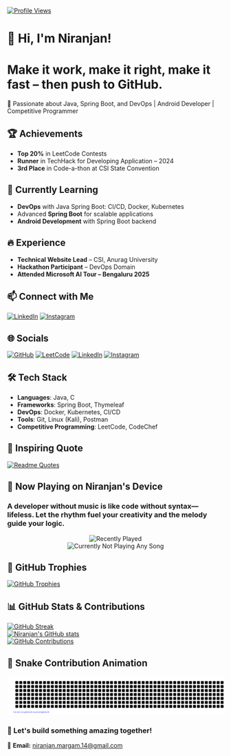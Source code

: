 [![Profile Views](https://komarev.com/ghpvc/?username=margam-niranjan&color=blue)](https://github.com/margam-niranjan)
# 👋 Hi, I'm Niranjan!  
#  Make it work, make it right, make it fast – then push to GitHub.

🚀 Passionate about Java, Spring Boot, and DevOps | Android Developer | Competitive Programmer  

## 🏆 Achievements  
- **Top 20%** in LeetCode Contests  
- **Runner** in TechHack for Developing Application – 2024  
- **3rd Place** in Code-a-thon at CSI State Convention  

## 🌱 Currently Learning  
- **DevOps** with Java Spring Boot: CI/CD, Docker, Kubernetes  
- Advanced **Spring Boot** for scalable applications  
- **Android Development** with Spring Boot backend  

## 🔥 Experience  
- **Technical Website Lead** – CSI, Anurag University  
- **Hackathon Participant** – DevOps Domain  
- **Attended Microsoft AI Tour – Bengaluru 2025**

## 📫 Connect with Me  
[![LinkedIn](https://img.shields.io/badge/LinkedIn-%230077B5.svg?logo=linkedin&logoColor=white)](https://www.linkedin.com/in/niranjan-margam/)  [![Instagram](https://img.shields.io/badge/Instagram-%23E4405F.svg?logo=Instagram&logoColor=white)](https://www.instagram.com/niranjan_chintu/)  

## 🌐 Socials  
[![GitHub](https://img.shields.io/badge/GitHub-%23121011.svg?logo=github&logoColor=white)](https://github.com/margam-niranjan)  [![LeetCode](https://img.shields.io/badge/LeetCode-%23FFA116.svg?logo=leetcode&logoColor=white)](https://leetcode.com/u/niranjan_chintu/)  [![LinkedIn](https://img.shields.io/badge/LinkedIn-%230077B5.svg?logo=linkedin&logoColor=white)](https://www.linkedin.com/in/niranjan-margam/)  [![Instagram](https://img.shields.io/badge/Instagram-%23E4405F.svg?logo=Instagram&logoColor=white)](https://www.instagram.com/niranjan_chintu/)
 


## 🛠️ Tech Stack  
- **Languages**: Java, C  
- **Frameworks**: Spring Boot, Thymeleaf  
- **DevOps**: Docker, Kubernetes, CI/CD  
- **Tools**: Git, Linux (Kali), Postman  
- **Competitive Programming**: LeetCode, CodeChef

## 📜 Inspiring Quote
[![Readme Quotes](https://quotes-github-readme.vercel.app/api?type=horizontal&theme=dark)](https://github.com/piyushsuthar/github-readme-quotes)

## 🎵 Now Playing on Niranjan's Device  
<h3>A developer without music is like code without syntax—lifeless. Let the rhythm fuel your creativity and the melody guide your logic.</h3>
<p align="center">  
  <img src="https://spotify-recently-played-readme.vercel.app/api?user=31vk2alkrv6q63do5ue3kcaibp44" alt="Recently Played" />
  </br>
  <img src="https://spotify-app-jade-tau.vercel.app/api/spotify" alt="Currently Not Playing Any Song" />
</p>



## 🏅 GitHub Trophies  
[![GitHub Trophies](https://github-profile-trophy.vercel.app/?username=margam-niranjan&theme=monokai)](https://github-profile-trophy.vercel.app/?username=margam-niranjan&theme=monokai)  

## 📊 GitHub Stats & Contributions  
[![GitHub Streak](https://github-readme-streak-stats.herokuapp.com?user=margam-niranjan&theme=dark)](https://github-readme-streak-stats.herokuapp.com?user=margam-niranjan&theme=dark)  
[![Niranjan's GitHub stats](https://github-readme-stats.vercel.app/api?username=margam-niranjan&show_icons=true&theme=dark)](https://github-readme-stats.vercel.app/api?username=margam-niranjan&show_icons=true&theme=dark)  
[![GitHub Contributions](https://github-contributor-stats.vercel.app/api?username=margam-niranjan&limit=5&theme=dark&combine_all_yearly_contributions=true)](https://github-contributor-stats.vercel.app/api?username=margam-niranjan&limit=5&theme=dark&combine_all_yearly_contributions=true)  



## 🐍 Snake Contribution Animation  
![Snake Animation](https://github.com/margam-niranjan/margam-niranjan/blob/output/gitartwork.svg)  

### 🚀 Let's build something amazing together!  
📧 **Email:** [niranjan.margam.14@gmail.com](mailto:niranjan.margam.14@gmail.com)  
